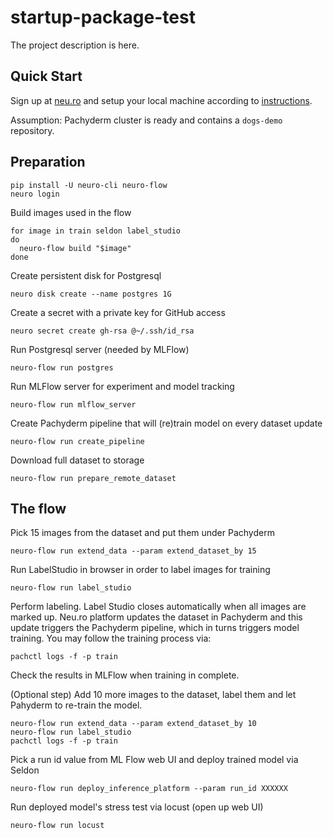 # startup-package-test

The project description is here.

## Quick Start

Sign up at [neu.ro](https://neu.ro) and setup your local machine according to [instructions](https://docs.neu.ro/).

Assumption: Pachyderm cluster is ready and contains a `dogs-demo` repository.

## Preparation

```shell
pip install -U neuro-cli neuro-flow
neuro login
```

Build images used in the flow

```shell
for image in train seldon label_studio
do 
  neuro-flow build "$image"
done
```

Create persistent disk for Postgresql

```shell
neuro disk create --name postgres 1G
```

Create a secret with a private key for GitHub access

```shell
neuro secret create gh-rsa @~/.ssh/id_rsa
```

Run Postgresql server (needed by MLFlow)

```shell
neuro-flow run postgres
```

Run MLFlow server for experiment and model tracking

```shell
neuro-flow run mlflow_server
```

Create Pachyderm pipeline that will (re)train model on every dataset update

```shell
neuro-flow run create_pipeline
```

Download full dataset to storage

```shell
neuro-flow run prepare_remote_dataset
```

## The flow


Pick 15 images from the dataset and put them under Pachyderm

```shell
neuro-flow run extend_data --param extend_dataset_by 15
```

Run LabelStudio in browser in order to label images for training

```shell
neuro-flow run label_studio
```

Perform labeling. Label Studio closes automatically when all images are marked up. Neu.ro platform updates the dataset in Pachyderm and this update triggers the Pachyderm pipeline, which in turns triggers model training. You may follow the training process via:

```shell
pachctl logs -f -p train 
```

Check the results in MLFlow when training in complete.

(Optional step) Add 10 more images to the dataset, label them and let Pahyderm to re-train the model.

```shell
neuro-flow run extend_data --param extend_dataset_by 10
neuro-flow run label_studio
pachctl logs -f -p train 
```

Pick a run id value from ML Flow web UI and deploy trained model via Seldon

```shell
neuro-flow run deploy_inference_platform --param run_id XXXXXX
```

Run deployed model's stress test via locust (open up web UI)

```shell
neuro-flow run locust
```
